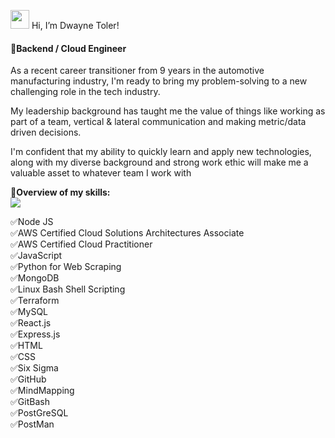 









<img src="https://raw.githubusercontent.com/braydonwang/braydonwang/main/wave.gif" height="30px"> Hi, I’m Dwayne Toler!
#### 🥇Backend / Cloud Engineer


As a recent career transitioner from 9 years in the automotive manufacturing industry, I'm ready to bring my problem-solving to a new challenging role in the tech industry. 

My leadership background has taught me the value of things like working as part of a team, vertical & lateral communication and making metric/data driven decisions.

I'm confident that my ability to quickly learn and apply new technologies, along with my diverse background and strong work ethic will make me a valuable asset to whatever team I work with  

🎡**Overview of my skills:**<br>
![](https://img.shields.io/badge/#47A248-JavaScript-informational?style=flat&logo=<LOGO_NAME>&logoColor=white&color=2bbc8a)<br>

✅Node JS<br>
✅AWS Certified Cloud Solutions Architectures Associate <br>
✅AWS Certified Cloud Practitioner <br>
✅JavaScript<br>
✅Python for Web Scraping<br>
✅MongoDB<br>
✅Linux Bash Shell Scripting<br>
✅Terraform<br>
✅MySQL<br>
✅React.js<br>
✅Express.js<br>
✅HTML<br>
✅CSS<br>
✅Six Sigma<br>
✅GitHub<br>
✅MindMapping<br>
✅GitBash<br>
✅PostGreSQL<br>
✅PostMan<br>



